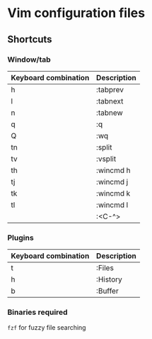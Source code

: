 # Vim configuration files

## Shortcuts

### Window/tab

| Keyboard combination | Description |
| -------------------- | ----------- |
| <Leader>h            | :tabprev    |
| <Leader>l            | :tabnext    |
| <Leader>n            | :tabnew     |
| <Leader>q            | :q          |
| <Leader>Q            | :wq         |
| tn                   | :split      |
| tv                   | :vsplit     |
| th                   | :wincmd h   |
| tj                   | :wincmd j   |
| tk                   | :wincmd k   |
| tl                   | :wincmd l   |
| <Tab>                | :<C-^>      |

### Plugins

| Keyboard combination | Description |
| -------------------- | ----------- |
| <Leader>t            | :Files      |
| <Leader>h            | :History    |
| <Leader>b            | :Buffer     |

### Binaries required

`fzf` for fuzzy file searching
